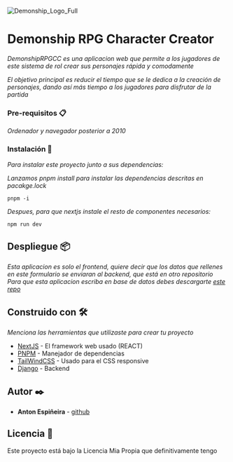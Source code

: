 ![Demonship_Logo_Full](https://github.com/user-attachments/assets/07e1ab5f-af7b-4f53-af32-c72e7abfbb0f)
# Demonship RPG Character Creator


_DemonshipRPGCC es una aplicacion web que permite a los jugadores de este sistema de rol crear sus personajes rápida y comodamente_

_El objetivo principal es reducir el tiempo que se le dedica a la creación de personajes, dando así más tiempo a los jugadores para disfrutar de la partida_

### Pre-requisitos 📋

_Ordenador y navegador posterior a 2010_


### Instalación 🔧

_Para instalar este proyecto junto a sus dependencias:_

_Lanzamos pnpm install para instalar las dependencias descritas en pacakge.lock_

```
pnpm -i
```

_Despues, para que nextjs instale el resto de componentes necesarios:_

```
npm run dev
```


## Despliegue 📦

_Esta aplicacion es solo el frontend, quiere decir que los datos que rellenes en este formulario se enviaran al backend, que está en otro repositorio_
_Para que esta aplicacion escriba en base de datos debes descargarte [este repo](https://github.com/antoin0/TFC-Back)_


## Construido con 🛠️

_Menciona las herramientas que utilizaste para crear tu proyecto_

* [NextJS](https://nextjs.org/) - El framework web usado (REACT)
* [PNPM](https://pnpm.io/es/) - Manejador de dependencias
* [TailWindCSS](https://tailwindcss.com/) - Usado para el CSS responsive
* [Django](https://www.djangoproject.com/) - Backend 



## Autor ✒️

* **Anton Espiñeira** - [github](https://github.com/antoin0)


## Licencia 📄

Este proyecto está bajo la Licencia Mia Propia que definitivamente tengo
